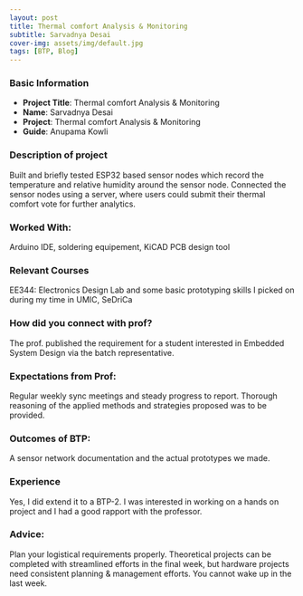 ```yaml
---
layout: post
title: Thermal comfort Analysis & Monitoring
subtitle: Sarvadnya Desai
cover-img: assets/img/default.jpg
tags: [BTP, Blog]
---
```


### Basic Information

- **Project Title**: Thermal comfort Analysis & Monitoring
- **Name**: Sarvadnya Desai
- **Project**: Thermal comfort Analysis & Monitoring
- **Guide**: Anupama Kowli

### Description of project

Built and briefly tested ESP32 based sensor nodes which record the temperature and relative humidity around the sensor node. Connected the sensor nodes using a server, where users could submit their thermal comfort vote for further analytics.

### Worked With:

Arduino IDE, soldering equipement, KiCAD PCB design tool

### Relevant Courses

EE344: Electronics Design Lab and some basic prototyping skills I picked on during my time in UMIC, SeDriCa 

### How did you connect with prof?

The prof. published the requirement for a student interested in Embedded System Design via the batch representative.

### Expectations from Prof:

Regular weekly sync meetings and steady progress to report. Thorough reasoning of the applied methods and strategies proposed was to be provided.

### Outcomes of BTP:

A sensor network documentation and the actual prototypes we made.

### Experience

Yes, I did extend it to a BTP-2. I was interested in working on a hands on project and I had a good rapport with the professor.

### Advice:

Plan your logistical requirements properly. Theoretical projects can be completed with streamlined efforts in the final week, but hardware projects need consistent planning & management efforts. You cannot wake up in the last week.
